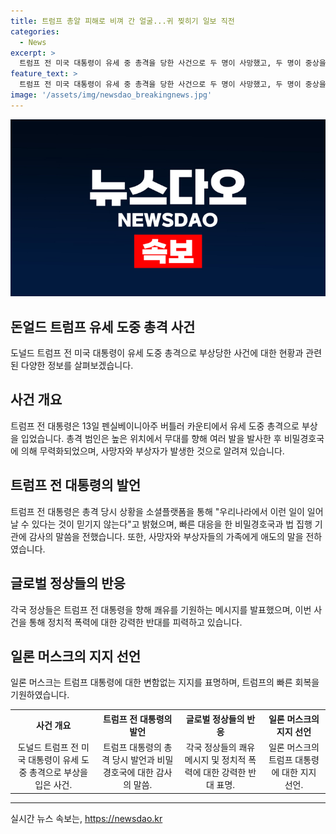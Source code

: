 ```yaml
---
title: 트럼프 총알 피해로 비껴 간 얼굴...귀 찢히기 일보 직전
categories:
  - News
excerpt: >
  트럼프 전 미국 대통령이 유세 중 총격을 당한 사건으로 두 명이 사망했고, 두 명이 중상을 입었다. 비밀경호국에 따르면 총격범은 높은 위치에서 무대를 향해 여러 발을 발사한 뒤 무력화되었고, 사망자는 트럼프를 스치거나 비껴간 총알에 맞아 숨진 것으로 추정된다. 전세계 정상들은 트럼프의 쾌유를 기원하며, 이 사건으로 두려운 시간을 보낸 지난해 총격으로 사망한 일본 전 총리의 일이 떠오른다. 테슬라 최고경영자 역시 변함없는 트럼프 지지를 표명했다.
feature_text: >
  트럼프 전 미국 대통령이 유세 중 총격을 당한 사건으로 두 명이 사망했고, 두 명이 중상을 입었다. 비밀경호국에 따르면 총격범은 높은 위치에서 무대를 향해 여러 발을 발사한 뒤 무력화되었고, 사망자는 트럼프를 스치거나 비껴간 총알에 맞아 숨진 것으로 추정된다. 전세계 정상들은 트럼프의 쾌유를 기원하며, 이 사건으로 두려운 시간을 보낸 지난해 총격으로 사망한 일본 전 총리의 일이 떠오른다. 테슬라 최고경영자 역시 변함없는 트럼프 지지를 표명했다.
image: '/assets/img/newsdao_breakingnews.jpg'
---
```


<p><img src="/assets/img/newsdao_breakingnews.jpg" alt="pcversion 속보" /></p>

<h2 data-ke-size="size26">돈얼드 트럼프 유세 도중 총격 사건</h2>

<p data-ke-size="size16">도널드 트럼프 전 미국 대통령이 유세 도중 총격으로 부상당한 사건에 대한 현황과 관련된 다양한 정보를 살펴보겠습니다.</p>

<h2 data-ke-size="size24">사건 개요</h2>

<p data-ke-size="size16">트럼프 전 대통령은 13일 펜실베이니아주 버틀러 카운티에서 유세 도중 총격으로 부상을 입었습니다. 총격 범인은 높은 위치에서 무대를 향해 여러 발을 발사한 후 비밀경호국에 의해 무력화되었으며, 사망자와 부상자가 발생한 것으로 알려져 있습니다.</p>

<h2 data-ke-size="size24">트럼프 전 대통령의 발언</h2>

<p data-ke-size="size16">트럼프 전 대통령은 총격 당시 상황을 소셜플랫폼을 통해 "우리나라에서 이런 일이 일어날 수 있다는 것이 믿기지 않는다"고 밝혔으며, 빠른 대응을 한 비밀경호국과 법 집행 기관에 감사의 말씀을 전했습니다. 또한, 사망자와 부상자들의 가족에게 애도의 말을 전하였습니다.</p>

<h2 data-ke-size="size24">글로벌 정상들의 반응</h2>

<p data-ke-size="size16">각국 정상들은 트럼프 전 대통령을 향해 쾌유를 기원하는 메시지를 발표했으며, 이번 사건을 통해 정치적 폭력에 대한 강력한 반대를 피력하고 있습니다.</p>

<h2 data-ke-size="size24">일론 머스크의 지지 선언</h2>

<p data-ke-size="size16">일론 머스크는 트럼프 대통령에 대한 변함없는 지지를 표명하며, 트럼프의 빠른 회복을 기원하였습니다.</p>

<table>
    <tr>
        <th style="text-align: center;">사건 개요</th>
        <th style="text-align: center;">트럼프 전 대통령의 발언</th>
        <th style="text-align: center;">글로벌 정상들의 반응</th>
        <th style="text-align: center;">일론 머스크의 지지 선언</th>
    </tr>
    <tr>
        <td style="text-align: center;">도널드 트럼프 전 미국 대통령이 유세 도중 총격으로 부상을 입은 사건.</td>
        <td style="text-align: center;">트럼프 대통령의 총격 당시 발언과 비밀경호국에 대한 감사의 말씀.</td>
        <td style="text-align: center;">각국 정상들의 쾌유 메시지 및 정치적 폭력에 대한 강력한 반대 표명.</td>
        <td style="text-align: center;">일론 머스크의 트럼프 대통령에 대한 지지 선언.</td>
    </tr>
</table>

<p><hr></p>
실시간 뉴스 속보는, <a href="https://newsdao.kr" rel="dofollow">https://newsdao.kr</a>


